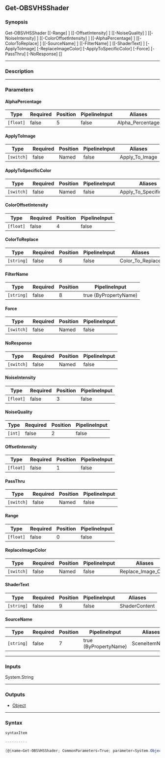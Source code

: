 Get-OBSVHSShader
----------------

### Synopsis

Get-OBSVHSShader [[-Range] <float>] [[-OffsetIntensity] <float>] [[-NoiseQuality] <int>] [[-NoiseIntensity] <float>] [[-ColorOffsetIntensity] <float>] [[-AlphaPercentage] <float>] [[-ColorToReplace] <string>] [[-SourceName] <string>] [[-FilterName] <string>] [[-ShaderText] <string>] [-ApplyToImage] [-ReplaceImageColor] [-ApplyToSpecificColor] [-Force] [-PassThru] [-NoResponse] [<CommonParameters>]

---

### Description

---

### Parameters
#### **AlphaPercentage**

|Type     |Required|Position|PipelineInput|Aliases         |
|---------|--------|--------|-------------|----------------|
|`[float]`|false   |5       |false        |Alpha_Percentage|

#### **ApplyToImage**

|Type      |Required|Position|PipelineInput|Aliases       |
|----------|--------|--------|-------------|--------------|
|`[switch]`|false   |Named   |false        |Apply_To_Image|

#### **ApplyToSpecificColor**

|Type      |Required|Position|PipelineInput|Aliases                |
|----------|--------|--------|-------------|-----------------------|
|`[switch]`|false   |Named   |false        |Apply_To_Specific_Color|

#### **ColorOffsetIntensity**

|Type     |Required|Position|PipelineInput|
|---------|--------|--------|-------------|
|`[float]`|false   |4       |false        |

#### **ColorToReplace**

|Type      |Required|Position|PipelineInput|Aliases         |
|----------|--------|--------|-------------|----------------|
|`[string]`|false   |6       |false        |Color_To_Replace|

#### **FilterName**

|Type      |Required|Position|PipelineInput        |
|----------|--------|--------|---------------------|
|`[string]`|false   |8       |true (ByPropertyName)|

#### **Force**

|Type      |Required|Position|PipelineInput|
|----------|--------|--------|-------------|
|`[switch]`|false   |Named   |false        |

#### **NoResponse**

|Type      |Required|Position|PipelineInput|
|----------|--------|--------|-------------|
|`[switch]`|false   |Named   |false        |

#### **NoiseIntensity**

|Type     |Required|Position|PipelineInput|
|---------|--------|--------|-------------|
|`[float]`|false   |3       |false        |

#### **NoiseQuality**

|Type   |Required|Position|PipelineInput|
|-------|--------|--------|-------------|
|`[int]`|false   |2       |false        |

#### **OffsetIntensity**

|Type     |Required|Position|PipelineInput|
|---------|--------|--------|-------------|
|`[float]`|false   |1       |false        |

#### **PassThru**

|Type      |Required|Position|PipelineInput|
|----------|--------|--------|-------------|
|`[switch]`|false   |Named   |false        |

#### **Range**

|Type     |Required|Position|PipelineInput|
|---------|--------|--------|-------------|
|`[float]`|false   |0       |false        |

#### **ReplaceImageColor**

|Type      |Required|Position|PipelineInput|Aliases            |
|----------|--------|--------|-------------|-------------------|
|`[switch]`|false   |Named   |false        |Replace_Image_Color|

#### **ShaderText**

|Type      |Required|Position|PipelineInput|Aliases      |
|----------|--------|--------|-------------|-------------|
|`[string]`|false   |9       |false        |ShaderContent|

#### **SourceName**

|Type      |Required|Position|PipelineInput        |Aliases      |
|----------|--------|--------|---------------------|-------------|
|`[string]`|false   |7       |true (ByPropertyName)|SceneItemName|

---

### Inputs
System.String

---

### Outputs
* [Object](https://learn.microsoft.com/en-us/dotnet/api/System.Object)

---

### Syntax
```PowerShell
syntaxItem
```
```PowerShell
----------
```
```PowerShell
{@{name=Get-OBSVHSShader; CommonParameters=True; parameter=System.Object[]}}
```
